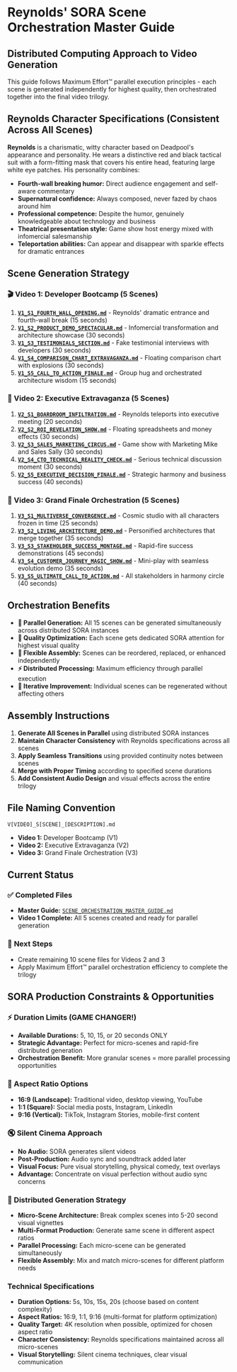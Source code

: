 # Reynolds' SORA Scene Orchestration Master Guide

## **Distributed Computing Approach to Video Generation**

This guide follows Maximum Effort™ parallel execution principles - each scene is generated independently for highest quality, then orchestrated together into the final video trilogy.

## **Reynolds Character Specifications (Consistent Across All Scenes)**

**Reynolds** is a charismatic, witty character based on Deadpool's appearance and personality. He wears a distinctive red and black tactical suit with a form-fitting mask that covers his entire head, featuring large white eye patches. His personality combines:
- **Fourth-wall breaking humor:** Direct audience engagement and self-aware commentary
- **Supernatural confidence:** Always composed, never fazed by chaos around him
- **Professional competence:** Despite the humor, genuinely knowledgeable about technology and business
- **Theatrical presentation style:** Game show host energy mixed with infomercial salesmanship
- **Teleportation abilities:** Can appear and disappear with sparkle effects for dramatic entrances

## **Scene Generation Strategy**

### **🎬 Video 1: Developer Bootcamp (5 Scenes)**
1. **[`V1_S1_FOURTH_WALL_OPENING.md`](V1_S1_FOURTH_WALL_OPENING.md)** - Reynolds' dramatic entrance and fourth-wall break (15 seconds)
2. **[`V1_S2_PRODUCT_DEMO_SPECTACULAR.md`](V1_S2_PRODUCT_DEMO_SPECTACULAR.md)** - Infomercial transformation and architecture showcase (30 seconds)
3. **[`V1_S3_TESTIMONIALS_SECTION.md`](V1_S3_TESTIMONIALS_SECTION.md)** - Fake testimonial interviews with developers (30 seconds)
4. **[`V1_S4_COMPARISON_CHART_EXTRAVAGANZA.md`](V1_S4_COMPARISON_CHART_EXTRAVAGANZA.md)** - Floating comparison chart with explosions (30 seconds)
5. **[`V1_S5_CALL_TO_ACTION_FINALE.md`](V1_S5_CALL_TO_ACTION_FINALE.md)** - Group hug and orchestrated architecture wisdom (15 seconds)

### **🏢 Video 2: Executive Extravaganza (5 Scenes)**
1. **[`V2_S1_BOARDROOM_INFILTRATION.md`](V2_S1_BOARDROOM_INFILTRATION.md)** - Reynolds teleports into executive meeting (20 seconds)
2. **[`V2_S2_ROI_REVELATION_SHOW.md`](V2_S2_ROI_REVELATION_SHOW.md)** - Floating spreadsheets and money effects (30 seconds)
3. **[`V2_S3_SALES_MARKETING_CIRCUS.md`](V2_S3_SALES_MARKETING_CIRCUS.md)** - Game show with Marketing Mike and Sales Sally (30 seconds)
4. **[`V2_S4_CTO_TECHNICAL_REALITY_CHECK.md`](V2_S4_CTO_TECHNICAL_REALITY_CHECK.md)** - Serious technical discussion moment (30 seconds)
5. **[`V2_S5_EXECUTIVE_DECISION_FINALE.md`](V2_S5_EXECUTIVE_DECISION_FINALE.md)** - Strategic harmony and business success (40 seconds)

### **🌟 Video 3: Grand Finale Orchestration (5 Scenes)**
1. **[`V3_S1_MULTIVERSE_CONVERGENCE.md`](V3_S1_MULTIVERSE_CONVERGENCE.md)** - Cosmic studio with all characters frozen in time (25 seconds)
2. **[`V3_S2_LIVING_ARCHITECTURE_DEMO.md`](V3_S2_LIVING_ARCHITECTURE_DEMO.md)** - Personified architectures that merge together (35 seconds)
3. **[`V3_S3_STAKEHOLDER_SUCCESS_MONTAGE.md`](V3_S3_STAKEHOLDER_SUCCESS_MONTAGE.md)** - Rapid-fire success demonstrations (45 seconds)
4. **[`V3_S4_CUSTOMER_JOURNEY_MAGIC_SHOW.md`](V3_S4_CUSTOMER_JOURNEY_MAGIC_SHOW.md)** - Mini-play with seamless evolution demo (35 seconds)
5. **[`V3_S5_ULTIMATE_CALL_TO_ACTION.md`](V3_S5_ULTIMATE_CALL_TO_ACTION.md)** - All stakeholders in harmony circle (40 seconds)

## **Orchestration Benefits**

- **🚀 Parallel Generation:** All 15 scenes can be generated simultaneously across distributed SORA instances
- **🎯 Quality Optimization:** Each scene gets dedicated SORA attention for highest visual quality
- **🔄 Flexible Assembly:** Scenes can be reordered, replaced, or enhanced independently
- **⚡ Distributed Processing:** Maximum efficiency through parallel execution
- **🔧 Iterative Improvement:** Individual scenes can be regenerated without affecting others

## **Assembly Instructions**

1. **Generate All Scenes in Parallel** using distributed SORA instances
2. **Maintain Character Consistency** with Reynolds specifications across all scenes
3. **Apply Seamless Transitions** using provided continuity notes between scenes
4. **Merge with Proper Timing** according to specified scene durations
5. **Add Consistent Audio Design** and visual effects across the entire trilogy

## **File Naming Convention**

```
V[VIDEO]_S[SCENE]_[DESCRIPTION].md
```

- **Video 1:** Developer Bootcamp (V1)
- **Video 2:** Executive Extravaganza (V2)
- **Video 3:** Grand Finale Orchestration (V3)

## **Current Status**

### ✅ **Completed Files**
- **Master Guide:** [`SCENE_ORCHESTRATION_MASTER_GUIDE.md`](SCENE_ORCHESTRATION_MASTER_GUIDE.md)
- **Video 1 Complete:** All 5 scenes created and ready for parallel generation

### 🚧 **Next Steps**
- Create remaining 10 scene files for Videos 2 and 3
- Apply Maximum Effort™ parallel orchestration efficiency to complete the trilogy

## **SORA Production Constraints & Opportunities**

### **⚡ Duration Limits (GAME CHANGER!)**
- **Available Durations:** 5, 10, 15, or 20 seconds ONLY
- **Strategic Advantage:** Perfect for micro-scenes and rapid-fire distributed generation
- **Orchestration Benefit:** More granular scenes = more parallel processing opportunities

### **📱 Aspect Ratio Options**
- **16:9 (Landscape):** Traditional video, desktop viewing, YouTube
- **1:1 (Square):** Social media posts, Instagram, LinkedIn
- **9:16 (Vertical):** TikTok, Instagram Stories, mobile-first content

### **🔇 Silent Cinema Approach**
- **No Audio:** SORA generates silent videos
- **Post-Production:** Audio sync and soundtrack added later
- **Visual Focus:** Pure visual storytelling, physical comedy, text overlays
- **Advantage:** Concentrate on visual perfection without audio sync concerns

### **🚀 Distributed Generation Strategy**
- **Micro-Scene Architecture:** Break complex scenes into 5-20 second visual vignettes
- **Multi-Format Production:** Generate same scene in different aspect ratios
- **Parallel Processing:** Each micro-scene can be generated simultaneously
- **Flexible Assembly:** Mix and match micro-scenes for different platform needs

### **Technical Specifications**
- **Duration Options:** 5s, 10s, 15s, 20s (choose based on content complexity)
- **Aspect Ratios:** 16:9, 1:1, 9:16 (multi-format for platform optimization)
- **Quality Target:** 4K resolution when possible, optimized for chosen aspect ratio
- **Character Consistency:** Reynolds specifications maintained across all micro-scenes
- **Visual Storytelling:** Silent cinema techniques, clear visual communication